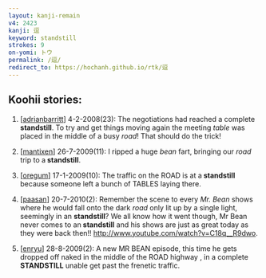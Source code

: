 ```yaml
---
layout: kanji-remain
v4: 2423
kanji: 逗
keyword: standstill
strokes: 9
on-yomi: トウ
permalink: /逗/
redirect_to: https://hochanh.github.io/rtk/逗
---
```


## Koohii stories: 

1) [<a href="http://kanji.koohii.com/profile/adrianbarritt">adrianbarritt</a>] 4-2-2008(23): The negotiations had reached a complete<strong> standstill</strong>. To try and get things moving again the meeting <em>table</em> was placed in the middle of a busy <em>road</em>! That should do the trick!

2) [<a href="http://kanji.koohii.com/profile/mantixen">mantixen</a>] 26-7-2009(11): I ripped a huge <em>bean</em> fart, bringing our <em>road</em> trip to a<strong> standstill</strong>.

3) [<a href="http://kanji.koohii.com/profile/oregum">oregum</a>] 17-1-2009(10): The traffic on the ROAD is at a<strong> standstill</strong> because someone left a bunch of TABLES laying there.

4) [<a href="http://kanji.koohii.com/profile/paasan">paasan</a>] 20-7-2010(2): Remember the scene to every <em>Mr. Bean</em> shows where he would fall onto the dark <em>road</em> only lit up by a single light, seemingly in an <strong>standstill</strong>? We all know how it went though, Mr Bean never comes to an<strong> standstill</strong> and his shows are just as great today as they were back then!! <a href="http://www.youtube.com/watch?v=C18q__R9dwo">http://www.youtube.com/watch?v=C18q__R9dwo</a>.

5) [<a href="http://kanji.koohii.com/profile/enryu">enryu</a>] 28-8-2009(2): A new MR BEAN episode, this time he gets dropped off naked in the middle of the ROAD highway , in a complete<strong> STANDSTILL</strong> unable get past the frenetic traffic.

